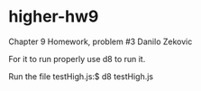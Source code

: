 # higher-hw9
Chapter 9 Homework, problem #3 Danilo Zekovic

For it to run properly use d8 to run it.

Run the file testHigh.js:$ d8 testHigh.js

